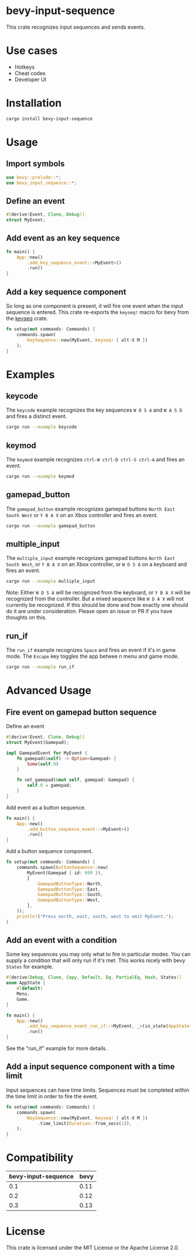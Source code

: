 # bevy-input-sequence

This crate recognizes input sequences and sends events.

# Use cases

* Hotkeys
* Cheat codes
* Developer UI

# Installation

``` sh
cargo install bevy-input-sequence
```

# Usage

## Import symbols

```rust ignore
use bevy::prelude::*;
use bevy_input_sequence::*;
```

## Define an event

```rust ignore
#[derive(Event, Clone, Debug)]
struct MyEvent;
```

## Add event as an key sequence

```rust ignore
fn main() {
    App::new()
        .add_key_sequence_event::<MyEvent>()
        .run()
}
```

## Add a key sequence component

So long as one component is present, it will fire one event when the input
sequence is entered. This crate re-exports the `keyseq!` macro for bevy from the [keyseq](https://crates.io/crates/keyseq) crate.

```rust ignore
fn setup(mut commands: Commands) {
    commands.spawn(
        KeySequence::new(MyEvent, keyseq! { alt-X M })
    );
}
```

# Examples

## keycode

The `keycode` example recognizes the key sequences `W D S A` and `W A S D` and
fires a distinct event.

``` sh
cargo run --example keycode
```

## keymod

The `keymod` example recognizes `ctrl-W ctrl-D ctrl-S ctrl-A` and fires an event.

``` sh
cargo run --example keymod
```

## gamepad_button

The `gamepad_button` example recognizes gamepad buttons `North East South West`
or `Y B A X` on an Xbox controller and fires an event.

``` sh
cargo run --example gamepad_button
```

## multiple_input

The `multiple_input` example recognizes gamepad buttons `North East South West`,
or `Y B A X` on an Xbox controller, or `W D S A` on a keyboard and fires an
event.

``` sh
cargo run --example multiple_input
```

Note: Either `W D S A` will be recognized from the keyboard, or `Y B A X` will
be recognized from the controller. But a mixed sequence like `W D A X` will not
currently be recognized. If this should be done and how exactly one should do it
are under consideration. Please open an issue or PR if you have thoughts on this.

## run_if

The `run_if` example recognizes `Space` and fires an event if it's in game mode.
The `Escape` key toggles the app betwee n menu and game mode.

``` sh
cargo run --example run_if
```

# Advanced Usage

## Fire event on gamepad button sequence

Define an event

```rust ignore
#[derive(Event, Clone, Debug)]
struct MyEvent(Gamepad);

impl GamepadEvent for MyEvent {
    fn gamepad(&self) -> Option<Gamepad> {
        Some(self.0)
    }

    fn set_gamepad(&mut self, gamepad: Gamepad) {
        self.0 = gamepad;
    }
}

```

Add event as a button sequence.

```rust ignore
fn main() {
    App::new()
        .add_button_sequence_event::<MyEvent>()
        .run()
}
```

Add a button sequence component.

```rust ignore
fn setup(mut commands: Commands) {
    commands.spawn(ButtonSequence::new(
        MyEvent(Gamepad { id: 999 }),
        [
            GamepadButtonType::North,
            GamepadButtonType::East,
            GamepadButtonType::South,
            GamepadButtonType::West,
        ],
    ));
    println!("Press north, east, south, west to emit MyEvent.");
}
```

## Add an event with a condition

Some key sequences you may only what to fire in particular modes. You can supply
a condition that will only run if it's met. This works nicely with bevy `States`
for example.

```rust ignore
#[derive(Debug, Clone, Copy, Default, Eq, PartialEq, Hash, States)]
enum AppState {
    #[default]
    Menu,
    Game,
}

fn main() {
    App::new()
        .add_key_sequence_event_run_if::<MyEvent, _>(in_state(AppState::Menu))
        .run()
}
```

See the "run_if" example for more details.

## Add a input sequence component with a time limit

Input sequences can have time limits. Sequences must be completed within the
time limit in order to fire the event.

```rust ignore
fn setup(mut commands: Commands) {
    commands.spawn(
        KeySequence::new(MyEvent, keyseq! { alt-X M })
            .time_limit(Duration::from_secs(1)),
    );
}
```

# Compatibility

| bevy-input-sequence | bevy |
| ------------------- | ---- |
| 0.1                 | 0.11 |
| 0.2                 | 0.12 |
| 0.3                 | 0.13 |

# License

This crate is licensed under the MIT License or the Apache License 2.0.
